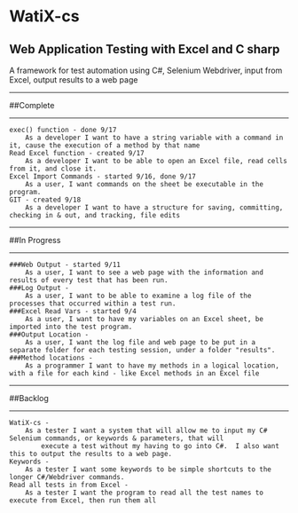 # WatiX-cs
## Web Application Testing with Excel and C sharp
A framework for test automation using C#, Selenium Webdriver, input from Excel, output results to a web page





**************************************************************************************************************************
##Complete
**************************************************************************************************************************

	exec() function - done 9/17
		As a developer I want to have a string variable with a command in it, cause the execution of a method by that name
    Read Excel function - created 9/17
		As a developer I want to be able to open an Excel file, read cells from it, and close it.
	Excel Import Commands - started 9/16, done 9/17
		As a user, I want commands on the sheet be executable in the program.
	GIT - created 9/18
		As a developer I want to have a structure for saving, committing, checking in & out, and tracking, file edits
	

**************************************************************************************************************************
##In Progress
**************************************************************************************************************************

	###Web Output - started 9/11
		As a user, I want to see a web page with the information and results of every test that has been run.
	###Log Output - 
		As a user, I want to be able to examine a log file of the processes that occurred within a test run.
	###Excel Read Vars - started 9/4
		As a user, I want to have my variables on an Excel sheet, be imported into the test program.
	###Output Location -
		As a user, I want the log file and web page to be put in a separate folder for each testing session, under a folder "results".
	###Method locations -
		As a programmer I want to have my methods in a logical location, with a file for each kind - like Excel methods in an Excel file

**************************************************************************************************************************	
##Backlog
**************************************************************************************************************************

	WatiX-cs -
		As a tester I want a system that will allow me to input my C# Selenium commands, or keywords & parameters, that will
			execute a test without my having to go into C#.  I also want this to output the results to a web page.
	Keywords -
		As a tester I want some keywords to be simple shortcuts to the longer C#/Webdriver commands.
	Read all tests in from Excel -
		As a tester I want the program to read all the test names to execute from Excel, then run them all

